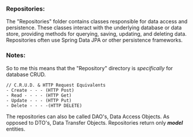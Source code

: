 ### Repositories:
The "Repositories" folder contains classes responsible for data access and persistence. These classes interact with the 
underlying database or data store, providing methods for querying, saving, updating, and deleting data. Repositories 
often use Spring Data JPA or other persistence frameworks.

### Notes:
So to me this means that the "Repository" directory is *specifically* for database CRUD.

    // C.R.U.D. & HTTP Request Equivalents
    - Create - - - (HTTP Post)
    - Read - - - - (HTTP Get)
    - Update - - - (HTTP Put)
    - Delete - - - -(HTTP DELETE)

The repositories can also be called DAO's, Data Access Objects. As opposed to DTO's, Data Transfer Objects. Repositories
return only ***model*** entities.
